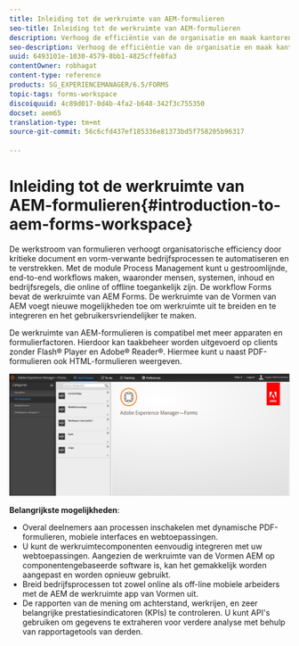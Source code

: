 ```yaml
---
title: Inleiding tot de werkruimte van AEM-formulieren
seo-title: Inleiding tot de werkruimte van AEM-formulieren
description: Verhoog de efficiëntie van de organisatie en maak kantoren zonder papieren door de automatisering van bedrijfsprocessen met LiveCycle AEM Forms-werkruimte.
seo-description: Verhoog de efficiëntie van de organisatie en maak kantoren zonder papieren door de automatisering van bedrijfsprocessen met LiveCycle AEM Forms-werkruimte.
uuid: 6493101e-1030-4579-8bb1-4825cffe8fa3
contentOwner: robhagat
content-type: reference
products: SG_EXPERIENCEMANAGER/6.5/FORMS
topic-tags: forms-workspace
discoiquuid: 4c89d017-0d4b-4fa2-b648-342f3c755350
docset: aem65
translation-type: tm+mt
source-git-commit: 56c6cfd437ef185336e81373bd5f758205b96317

---
```



# Inleiding tot de werkruimte van AEM-formulieren{#introduction-to-aem-forms-workspace}

De werkstroom van formulieren verhoogt organisatorische efficiency door kritieke document en vorm-verwante bedrijfsprocessen te automatiseren en te verstrekken. Met de module Process Management kunt u gestroomlijnde, end-to-end workflows maken, waaronder mensen, systemen, inhoud en bedrijfsregels, die online of offline toegankelijk zijn. De workflow Forms bevat de werkruimte van AEM Forms. De werkruimte van de Vormen van AEM voegt nieuwe mogelijkheden toe om werkruimte uit te breiden en te integreren en het gebruikersvriendelijker te maken.

De werkruimte van AEM-formulieren is compatibel met meer apparaten en formulierfactoren. Hierdoor kan taakbeheer worden uitgevoerd op clients zonder Flash® Player en Adobe® Reader®. Hiermee kunt u naast PDF-formulieren ook HTML-formulieren weergeven.

![html-ws](assets/html-ws.png)

**Belangrijkste mogelijkheden**:

* Overal deelnemers aan processen inschakelen met dynamische PDF-formulieren, mobiele interfaces en webtoepassingen.
* U kunt de werkruimtecomponenten eenvoudig integreren met uw webtoepassingen. Aangezien de werkruimte van de Vormen AEM op componentengebaseerde software is, kan het gemakkelijk worden aangepast en worden opnieuw gebruikt.
* Breid bedrijfsprocessen tot zowel online als off-line mobiele arbeiders met de AEM de werkruimte app van Vormen uit.
* De rapporten van de mening om achterstand, werkrijen, en zeer belangrijke prestatiesindicatoren (KPIs) te controleren. U kunt API&#39;s gebruiken om gegevens te extraheren voor verdere analyse met behulp van rapportagetools van derden.

